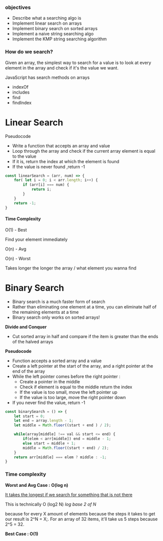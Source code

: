 ### objectives

- Describe what a searching algo is
- Implement linear search on arrays
- Implement binary search on sorted arrays
- Implement a naive string searching algo
- Implement the KMP string searching algorithm

### How do we search?

Given an array, the simplest way to search for a value is to look at every element in the array and check if it's the value we want.

JavaScript has search methods on arrays 

- indexOf
- includes
- find
- findIndex



# Linear Search

Pseudocode 

- Write a function that accepts an array and value
- Loop through the array and check if the current array element is equal to the value
- If it is, return the index at which the element is found
- If the value is never found ,return -1



```js
const linearSearch = (arr, num) => {
	for( let i = 0; i < arr.length; i++) {
        if (arr[i] === num) {
            return i;
        }
    }
   	return -1;
}
```

#### Time Complexity

O(1) - Best

Find your element immediately 

O(n) - Avg

O(n)  - Worst

Takes longer the longer the array / what element you wanna find



# Binary Search

- Binary search is a much faster form of search
- Rather than eliminating one element at a time, you can eliminate half of the remaining elements at a time
- Binary search only works on sorted arrays!    

**Divide and Conquer**

- Cut sorted array in half and compare if the item is  greater than the ends of the halved arrays

**Pseudocode**

- Function accepts a sorted array and a value
- Create a left pointer at the start of the array, and a right pointer at the end of the array 
- While the left pointer comes before the right pointer :
  - Create a pointer in the middle
  - Check if element is equal to the middle return the index
  - If the value is too small, move the left pointer up
  - If the value is too large, move the right pointer down
- If you never find the value, return -1

``` js
const binarySearch = () => {
    let start = 0;
    let end = array.length - 1;
    let middle = Math.floor((start + end ) / 2);

    while(array[middle] !== val && start <= end) {
        if(elem < arr[middle]) end = middle - 1;
        else start = middle + 1;
        middle = Math.floor((start + end) / 2);
    }
    return arr[middle] === elem ? middle : -1;
}
```

### Time complexity

**Worst and Avg Case :**  **O(log n)**

<u>It takes the longest if we search for something that is not there</u> 

This is technically O (log2 N) *log base 2 of N*

because for every X amount of elements because the steps it takes to get our result is 2^N = X;. For an array of 32 items, it'll take us 5 steps because  2^5 = 32. 

**Best Case : O(1)** 





